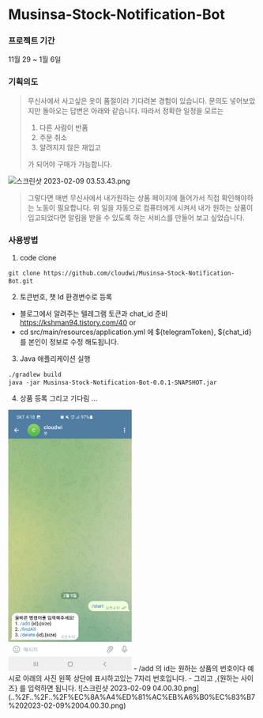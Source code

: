 # Musinsa-Stock-Notification-Bot

### 프로젝트 기간
11월 29 ~ 1월 6일 

### 기획의도
> 무신사에서 사고싶은 옷이 품절이라 기다려본 경험이 있습니다.
> 문의도 넣어보았지만 돌아오는 답변은 아래와 같습니다.
> 따라서 정확한 일정을 모르는 
> 1. 다른 사람이 반품 
> 2. 주문 취소
> 3. 알려지지 않은 재입고
>
> 가 되어야 구매가 가능합니다.

![스크린샷 2023-02-09 03.53.43.png](..%2F..%2F..%2F%EC%8A%A4%ED%81%AC%EB%A6%B0%EC%83%B7%202023-02-09%2003.53.43.png)

> 그렇다면 매번 무신사에서 내가원하는 상품 페이지에 들어가서 직접 확인해야하는 노동이 필요합니다.
> 위 일을 자동으로 컴퓨터에게 시켜서 내가 원하는 상품이 입고되었다면 알림을 받을 수 있도록 하는 서비스를 만들어 보고 싶었습니다.

### 사용방법
1. code clone
```
git clone https://github.com/cloudwi/Musinsa-Stock-Notification-Bot.git
```
2. 토큰번호, 챗 Id 환경변수로 등록 
- 블로그에서 알려주는 텔레그램 토큰과 chat_id 준비 https://kshman94.tistory.com/40
or 
- cd src/main/resources/application.yml 에 ${telegramToken}, ${chat_id}를 본인이 정보로 수정 해도됩니다.
3. Java 애플리케이션 실행
```
./gradlew build
java -jar Musinsa-Stock-Notification-Bot-0.0.1-SNAPSHOT.jar
```
4. 상품 등록 그리고 기다림 ...
<img src=img.png width="250"/>
- /add 의 id는 원하는 상품의 번호이다 예시로 아래의 사진 왼쪽 상단에 표시하고있는 7자리 번호입니다.
- 그리고 ,{원하는 사이즈} 를 입력하면 됩니다.
![스크린샷 2023-02-09 04.00.30.png](..%2F..%2F..%2F%EC%8A%A4%ED%81%AC%EB%A6%B0%EC%83%B7%202023-02-09%2004.00.30.png)